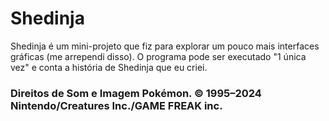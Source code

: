 # Shedinja
Shedinja é um mini-projeto que fiz para explorar um pouco mais interfaces gráficas (me arrependi disso). O programa pode ser executado "1 única vez" e conta a história de Shedinja que eu criei.

### Direitos de Som e Imagem Pokémon. © 1995–2024 Nintendo/Creatures Inc./GAME FREAK inc.
